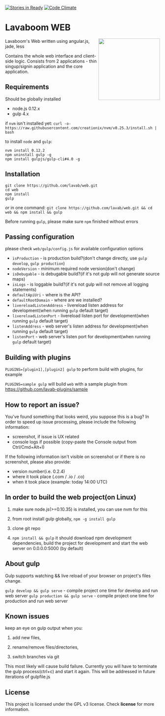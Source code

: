 [![Stories in Ready](https://badge.waffle.io/lavab/web.png?label=ready&title=Ready)](https://waffle.io/lavab/web)
[![Code Climate](https://codeclimate.com/github/lavab/web/badges/gpa.svg)](https://codeclimate.com/github/lavab/web)
# Lavaboom WEB 

<img src="https://mail.lavaboom.com/img/Lavaboom-logo.svg" align="right" width="200px" />

Lavaboom's Web written using angular.js, jade, less

Contains the whole web interface and client-side logic. Consists from 2 applications - thin singup/signin application and the core application.

## Requirements

Should be globally installed

- node.js 0.12.x
- gulp 4.x

if `nvm` isn't installed yet:
    `curl -o- https://raw.githubusercontent.com/creationix/nvm/v0.25.3/install.sh | bash`

to install `node` and `gulp`:

    nvm install 0.12.2
    npm uninstall gulp -g
    npm install gulpjs/gulp-cli#4.0 -g

## Installation
    
    git clone https://github.com/lavab/web.git
    cd web
    npm install
    gulp

_or_ in one command:
    `git clone https://github.com/lavab/web.git && cd web && npm install && gulp`

Before running `gulp`, please make sure `npm` finished without errors

## Passing configuration

please check `web/gulp/config.js` for available configuration options

- `isProduction` - is production build?(don't change directly, use `gulp develop`, `gulp production`)
- `nodeVersion` - minimum required node version(don't change)
- `isDebugable` - is debugable build?(if it's not gulp will not generate source maps)
- `isLogs` - is loggable build?(if it's not gulp will not remove all logging statements)
- `defaultApiUri` - where is the API?
- `defaultRootDomain` - where are we installed?
- `livereloadListenAddress` - livereload listen address for development(when running `gulp` default target)
- `livereloadListenPort` - livereload listen port for development(when running `gulp` default target)
- `listenAddress` - web server's listen address for development(when running `gulp` default target)
- `listenPort` - web server's listen port for development(when running `gulp` default target)
 
## Building with plugins

`PLUGINS=[plugin1],[plugin2] gulp` to perform build with plugins, for example

`PLUGINS=sample gulp` will build `web` with a sample plugin from https://github.com/lavab-plugins/sample 

## How to report an issue?

You've found something that looks weird, you suppose this is a bug?
In order to speed up issue processing, please include the following information:
- screenshot, if issue is UX related
- console logs if possible (copy-paste the Console output from Ctrl/Cmd+Alt+I)

If the following information isn't visible on screenshot or if there is no screenshot, please also provide:
- version number(i.e. 0.2.4)
- where it took place (.com / .io / .co)
- when it took place (example: today 14:00 UTC)

## In order to build the web project(on Linux)

1. make sure node.js(>=0.10.35) is installed, you can use nvm for this

2. from root install gulp globally, `npm -g install gulp`

3. clone git repo

4. `npm install && gulp`
it should download npm development dependencies, build the project for development and start the web server on 0.0.0.0:5000 (by default)

## About gulp

Gulp supports watching && live reload of your browser on project's files change.

`gulp develop && gulp serve` - compile project one time for develop and run web server
`gulp production && gulp serve` - compile project one time for production and run web server

## Known issues

keep an eye on gulp output when you:

1. add new files,

2. rename/remove files/directories,

3. switch branches via git

This most likely will cause build failure. Currently you will have to terminate the gulp process(ctrl+c) and start it again. This will be addressed in future iterations of gulpfile.js

## License

This project is licensed under the GPL v3 license. Check __license__ for more
information.

